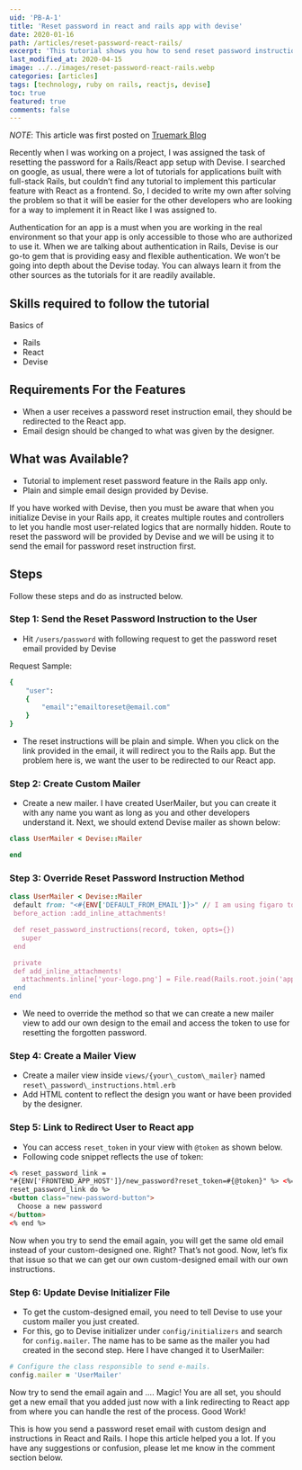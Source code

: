 ```yaml
---
uid: 'PB-A-1'
title: 'Reset password in react and rails app with devise'
date: 2020-01-16
path: /articles/reset-password-react-rails/
excerpt: 'This tutorial shows you how to send reset password instructions email in React and Rails app. Learn about these steps to reset password for Rails/React app with Devise.'
last_modified_at: 2020-04-15
image: ../../images/reset-password-react-rails.webp
categories: [articles]
tags: [technology, ruby on rails, reactjs, devise]
toc: true
featured: true
comments: false
---
```


_NOTE_: This article was first posted on <a href="https://truemark.com.np/blog/reset-password-in-react-and-rails/" rel="canonical">Truemark Blog</a>

Recently when I was working on a project, I was assigned the task of resetting the password for a Rails/React app setup with Devise. I searched on google, as usual, there were a lot of tutorials for applications built with full-stack Rails, but couldn’t find any tutorial to implement this particular feature with React as a frontend. So, I decided to write my own after solving the problem so that it will be easier for the other developers who are looking for a way to implement it in React like I was assigned to.

Authentication for an app is a must when you are working in the real environment so that your app is only accessible to those who are authorized to use it. When we are talking about authentication in Rails, Devise is our go-to gem that is providing easy and flexible authentication. We won’t be going into depth about the Devise today. You can always learn it from the other sources as the tutorials for it are readily available.

## Skills required to follow the tutorial

Basics of

- Rails
- React
- Devise

## Requirements For the Features

- When a user receives a password reset instruction email, they should be redirected to the React app.
- Email design should be changed to what was given by the designer.

## What was Available?

- Tutorial to implement reset password feature in the Rails app only.
- Plain and simple email design provided by Devise.

If you have worked with Devise, then you must be aware that when you initialize Devise in your Rails app, it creates multiple routes and controllers to let you handle most user-related logics that are normally hidden. Route to reset the password will be provided by Devise and we will be using it to send the email for password reset instruction first.

## Steps

Follow these steps and do as instructed below.

### Step 1: Send the Reset Password Instruction to the User

- Hit `/users/password` with following request to get the password reset email provided by Devise

Request Sample:

```ruby
{
    "user":
    {
        "email":"emailtoreset@email.com"
    }
}
```

- The reset instructions will be plain and simple. When you click on the link provided in the email, it will redirect you to the Rails app. But the problem here is, we want the user to be redirected to our React app.

### Step 2: Create Custom Mailer

- Create a new mailer. I have created UserMailer, but you can create it with any name you want as long as you and other developers understand it. Next, we should extend Devise mailer as shown below:

```ruby
class UserMailer < Devise::Mailer

end
```

### Step 3: Override Reset Password Instruction Method

```ruby
class UserMailer < Devise::Mailer
 default from: "<#{ENV['DEFAULT_FROM_EMAIL']}>" // I am using figaro to store environment variables so I am accessing email from the application.yml file with this code
 before_action :add_inline_attachments!

 def reset_password_instructions(record, token, opts={})
   super
 end

 private
 def add_inline_attachments!
   attachments.inline['your-logo.png'] = File.read(Rails.root.join('app/assets/images/your-logo.png'))
 end
end
```

- We need to override the method so that we can create a new mailer view to add our own design to the email and access the token to use for resetting the forgotten password.

### Step 4: Create a Mailer View

- Create a mailer view inside `views/{your\_custom\_mailer}` named `reset\_password\_instructions.html.erb`
- Add HTML content to reflect the design you want or have been provided by the designer.

### Step 5: Link to Redirect User to React app

- You can access `reset_token` in your view with `@token` as shown below.
- Following code snippet reflects the use of token:

```html
<% reset_password_link =
"#{ENV['FRONTEND_APP_HOST']}/new_password?reset_token=#{@token}" %> <%= link_to
reset_password_link do %>
<button class="new-password-button">
  Choose a new password
</button>
<% end %>
```

Now when you try to send the email again, you will get the same old email instead of your custom-designed one. Right? That’s not good. Now, let’s fix that issue so that we can get our own custom-designed email with our own instructions.

### Step 6: Update Devise Initializer File

- To get the custom-designed email, you need to tell Devise to use your custom mailer you just created.
- For this, go to Devise initializer under `config/initializers` and search for `config.mailer`. The name has to be same as the mailer you had created in the second step. Here I have changed it to UserMailer:

```ruby
# Configure the class responsible to send e-mails.
config.mailer = 'UserMailer'
```

Now try to send the email again and …. Magic! You are all set, you should get a new email that you added just now with a link redirecting to React app from where you can handle the rest of the process. Good Work!

This is how you send a password reset email with custom design and instructions in React and Rails. I hope this article helped you a lot. If you have any suggestions or confusion, please let me know in the comment section below.

